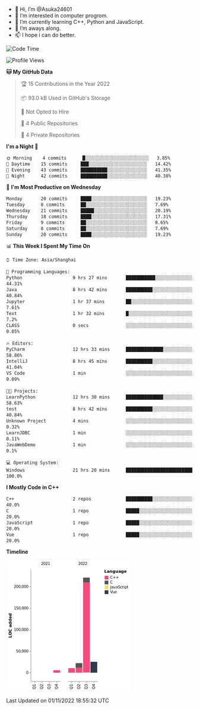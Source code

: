 - 👋 Hi, I’m @Asuka24601
- 👀 I’m interested in computer progrom.
- 🌱 I’m currently learning C++, Python and JavaScript.
- 💞️ I’m aways along.
- 📫 I hope i can do better.

<!--START_SECTION:waka-->
![Code Time](http://img.shields.io/badge/Code%20Time-293%20hrs%2042%20mins-blue)

![Profile Views](http://img.shields.io/badge/Profile%20Views-0-blue)

**🐱 My GitHub Data** 

> 🏆 15 Contributions in the Year 2022
 > 
> 📦 93.0 kB Used in GitHub's Storage 
 > 
> 🚫 Not Opted to Hire
 > 
> 📜 4 Public Repositories 
 > 
> 🔑 4 Private Repositories  
 > 
**I'm a Night 🦉** 

```text
🌞 Morning    4 commits      █░░░░░░░░░░░░░░░░░░░░░░░░   3.85% 
🌆 Daytime    15 commits     ███░░░░░░░░░░░░░░░░░░░░░░   14.42% 
🌃 Evening    43 commits     ██████████░░░░░░░░░░░░░░░   41.35% 
🌙 Night      42 commits     ██████████░░░░░░░░░░░░░░░   40.38%

```
📅 **I'm Most Productive on Wednesday** 

```text
Monday       20 commits     ████░░░░░░░░░░░░░░░░░░░░░   19.23% 
Tuesday      8 commits      ██░░░░░░░░░░░░░░░░░░░░░░░   7.69% 
Wednesday    21 commits     █████░░░░░░░░░░░░░░░░░░░░   20.19% 
Thursday     18 commits     ████░░░░░░░░░░░░░░░░░░░░░   17.31% 
Friday       9 commits      ██░░░░░░░░░░░░░░░░░░░░░░░   8.65% 
Saturday     8 commits      ██░░░░░░░░░░░░░░░░░░░░░░░   7.69% 
Sunday       20 commits     ████░░░░░░░░░░░░░░░░░░░░░   19.23%

```


📊 **This Week I Spent My Time On** 

```text
⌚︎ Time Zone: Asia/Shanghai

💬 Programming Languages: 
Python                   9 hrs 27 mins       ███████████░░░░░░░░░░░░░░   44.31% 
Java                     8 hrs 42 mins       ██████████░░░░░░░░░░░░░░░   40.84% 
Jupyter                  1 hr 37 mins        ██░░░░░░░░░░░░░░░░░░░░░░░   7.61% 
Text                     1 hr 32 mins        █░░░░░░░░░░░░░░░░░░░░░░░░   7.2% 
CLASS                    0 secs              ░░░░░░░░░░░░░░░░░░░░░░░░░   0.05%

🔥 Editors: 
PyCharm                  12 hrs 33 mins      ██████████████░░░░░░░░░░░   58.86% 
IntelliJ                 8 hrs 45 mins       ██████████░░░░░░░░░░░░░░░   41.04% 
VS Code                  1 min               ░░░░░░░░░░░░░░░░░░░░░░░░░   0.09%

🐱‍💻 Projects: 
LearnPython              12 hrs 30 mins      ██████████████░░░░░░░░░░░   58.63% 
test                     8 hrs 42 mins       ██████████░░░░░░░░░░░░░░░   40.84% 
Unknown Project          4 mins              ░░░░░░░░░░░░░░░░░░░░░░░░░   0.32% 
LearnJDBC                1 min               ░░░░░░░░░░░░░░░░░░░░░░░░░   0.11% 
JavaWebDemo              1 min               ░░░░░░░░░░░░░░░░░░░░░░░░░   0.1%

💻 Operating System: 
Windows                  21 hrs 20 mins      █████████████████████████   100.0%

```

**I Mostly Code in C++** 

```text
C++                      2 repos             ██████████░░░░░░░░░░░░░░░   40.0% 
C                        1 repo              █████░░░░░░░░░░░░░░░░░░░░   20.0% 
JavaScript               1 repo              █████░░░░░░░░░░░░░░░░░░░░   20.0% 
Vue                      1 repo              █████░░░░░░░░░░░░░░░░░░░░   20.0%

```


**Timeline**

![Chart not found](https://raw.githubusercontent.com/Asuka24601/Asuka24601/main/charts/bar_graph.png) 


 Last Updated on 01/11/2022 18:55:32 UTC
<!--END_SECTION:waka-->

